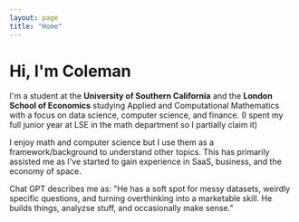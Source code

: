 ```yaml
---
layout: page
title: "Home"
---
```


# Hi, I'm Coleman 

I'm a student at the **University of Southern California** and the **London School of Economics** studying Applied and Computational Mathematics with a focus on data science, computer science, and finance. (I spent my full junior year at LSE in the math department so I partially claim it)

I enjoy math and computer science but I use them as a framework/background to understand other topics. This has primarily assisted me as I've started to gain experience in SaaS, business, and the economy of space.

Chat GPT describes me as: "He has a soft spot for messy datasets, weirdly specific questions, and turning overthinking into a marketable skill. He builds things, analyzse stuff, and occasionally make sense."





